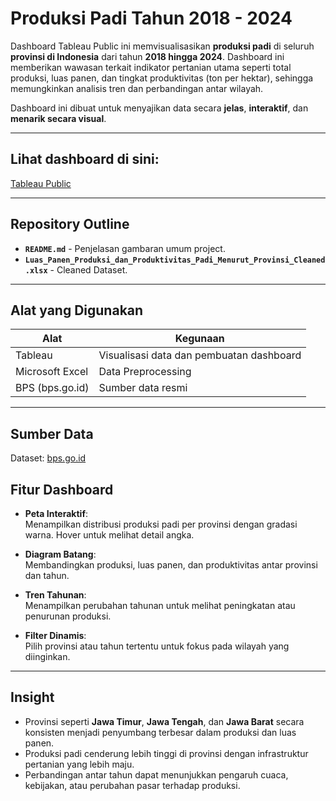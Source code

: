 # Produksi Padi Tahun 2018 - 2024

Dashboard Tableau Public ini memvisualisasikan **produksi padi** di seluruh **provinsi di Indonesia** dari tahun **2018 hingga 2024**. Dashboard ini memberikan wawasan terkait indikator pertanian utama seperti total produksi, luas panen, dan tingkat produktivitas (ton per hektar), sehingga memungkinkan analisis tren dan perbandingan antar wilayah.

Dashboard ini dibuat untuk menyajikan data secara **jelas**, **interaktif**, dan **menarik secara visual**.

---

## **Lihat dashboard di sini**:  
[Tableau Public](https://public.tableau.com/views/ProduksiPadiIndonesia_17532129048730/Dashboard1)

---

## Repository Outline

- **`README.md`** - Penjelasan gambaran umum project.
- **`Luas_Panen_Produksi_dan_Produktivitas_Padi_Menurut_Provinsi_Cleaned.xlsx`** - Cleaned Dataset.

---

## Alat yang Digunakan

| Alat           | Kegunaan                                      |
|----------------|-----------------------------------------------|
| Tableau        | Visualisasi data dan pembuatan dashboard      |
| Microsoft Excel | Data Preprocessing                           |
| BPS (bps.go.id) | Sumber data resmi                            |

---

## Sumber Data
Dataset: [bps.go.id](https://www.bps.go.id/id/statistics-table/3/WmpaNk1YbGFjR0pOUjBKYWFIQlBSU3MwVHpOVWR6MDkjMyMwMDAw/luas-panen--produktivitas--dan-produksi-padi-menurut-provinsi.html?year=2024)

## Fitur Dashboard

- **Peta Interaktif**:  
  Menampilkan distribusi produksi padi per provinsi dengan gradasi warna. Hover untuk melihat detail angka.

- **Diagram Batang**:  
  Membandingkan produksi, luas panen, dan produktivitas antar provinsi dan tahun.

- **Tren Tahunan**:  
  Menampilkan perubahan tahunan untuk melihat peningkatan atau penurunan produksi.

- **Filter Dinamis**:  
  Pilih provinsi atau tahun tertentu untuk fokus pada wilayah yang diinginkan.

---

## Insight

- Provinsi seperti **Jawa Timur**, **Jawa Tengah**, dan **Jawa Barat** secara konsisten menjadi penyumbang terbesar dalam produksi dan luas panen.
- Produksi padi cenderung lebih tinggi di provinsi dengan infrastruktur pertanian yang lebih maju.
- Perbandingan antar tahun dapat menunjukkan pengaruh cuaca, kebijakan, atau perubahan pasar terhadap produksi.
